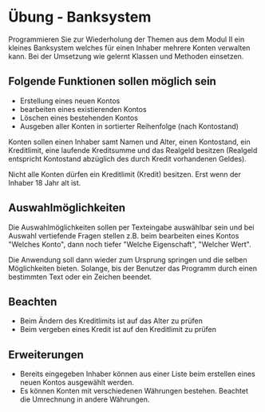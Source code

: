 # Übung - Banksystem

Programmieren Sie zur Wiederholung der Themen aus dem Modul II ein kleines Banksystem welches für einen Inhaber mehrere Konten verwalten kann. Bei der Umsetzung wie gelernt Klassen und Methoden einsetzen.

## Folgende Funktionen sollen möglich sein

* Erstellung eines neuen Kontos
* bearbeiten eines existierenden Kontos
* Löschen eines bestehenden Kontos
* Ausgeben aller Konten in sortierter Reihenfolge (nach Kontostand)

Konten sollen einen Inhaber samt Namen und Alter, einen Kontostand, ein Kreditlimit, eine laufende Kreditsumme und das Realgeld besitzen (Realgeld entspricht Kontostand abzüglich des durch Kredit vorhandenen Geldes).

Nicht alle Konten dürfen ein Kreditlimit (Kredit) besitzen. Erst wenn der Inhaber 18 Jahr alt ist.

## Auswahlmöglichkeiten

Die Auswahlmöglichkeiten sollen per Texteingabe auswählbar sein und bei Auswahl vertiefende Fragen stellen z.B. beim bearbeiten eines Kontos "Welches Konto", dann noch tiefer "Welche Eigenschaft", "Welcher Wert".

Die Anwendung soll dann wieder zum Ursprung springen und die selben Möglichkeiten bieten. Solange, bis der Benutzer das Programm durch einen bestimmten Text oder ein Zeichen beendet.

## Beachten

* Beim Ändern des Kreditlimits ist auf das Alter zu prüfen
* Beim vergeben eines Kredit ist auf den Kreditlimit zu prüfen

## Erweiterungen

* Bereits eingegeben Inhaber können aus einer Liste beim erstellen eines neuen Kontos ausgewählt werden.
* Es können Konten mit verschiedenen Währungen bestehen. Beachtet die Umrechnung in andere Währungen.
